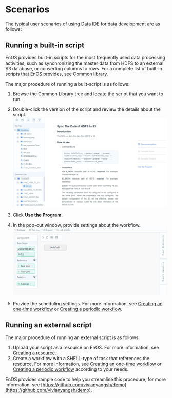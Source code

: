 # Scenarios

The typical user scenarios of using Data IDE for data development are as follows:

## Running a built-in script

EnOS provides built-in scripts for the most frequently used data processing activities, such as synchronizing the master data from HDFS to an external S3 database, or converting columns to rows. For a complete list of built-in scripts that EnOS provides, see [Common library](common_library).

The major procedure of running a built-script is as follows:

1. Browse the Common Library tree and locate the script that you want to run.
2. Double-click the version of the script and review the details about the script.
  ![Built-in script](scenario_built-in.png)

3. Click **Use the Program**.

4. In the pop-out window, provide settings about the workflow.
  ![Workflow with built-in script](built-in_workflow.png)

5. Provide the scheduling settings. For more information, see [Creating an one-time workflow](creating_workflow_onetime) or [Creating a periodic workflow](creating_workflow_periodic).


## Running an external script

The major procedure of running an external script is as follows:
1. Upload your script as a resource on EnOS. For more information, see [Creating a resource](creating_resource).
2. Create a workflow with a SHELL-type of task that references the resource. For more information, see [Creating an one-time workflow](creating_workflow_onetime) or [Creating a periodic workflow](creating_workflow_periodic) according to your needs.

EnOS provides sample code to help you streamline this procedure, for more information, see [https://github.com/vivianyangsh/demo](https://github.com/vivianyangsh/demo).
